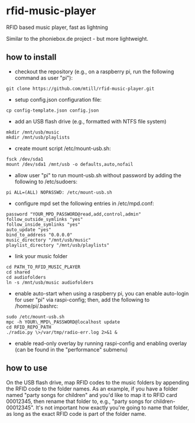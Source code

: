 # rfid-music-player
RFID based music player, fast as lightning

Similar to the phoniebox.de project - but more lightweight.


## how to install
- checkout the repository (e.g., on a raspberry pi, run the following command as user "pi"):
```
git clone https://github.com/mtill/rfid-music-player.git
```

- setup config.json configuration file:
```
cp config-template.json config.json
```

- add an USB flash drive (e.g., formatted with NTFS file system)
```
mkdir /mnt/usb/music
mkdir /mnt/usb/playlists
```

- create mount script /etc/mount-usb.sh:
```
fsck /dev/sda1
mount /dev/sda1 /mnt/usb -o defaults,auto,nofail
```

- allow user "pi" to run mount-usb.sh without password by adding the following to /etc/sudoers:
```
pi ALL=(ALL) NOPASSWD: /etc/mount-usb.sh
```

- configure mpd
  set the following entries in /etc/mpd.conf:
```
password "YOUR_MPD_PASSWORD@read,add,control,admin"
follow_outside_symlinks "yes"
follow_inside_symlinks "yes"
auto_update	"yes"
bind_to_address "0.0.0.0"
music_directory "/mnt/usb/music"
playlist_directory "/mnt/usb/playlists"
```

- link your music folder
```
cd PATH_TO_RFID_MUSIC_PLAYER
cd shared
cd audiofolders
ln -s /mnt/usb/music audiofolders
```

- enable auto-start
  when using a raspberry pi, you can enable auto-login for user "pi" via raspi-config; then, add the following to /home/pi/.bashrc:
```
sudo /etc/mount-usb.sh
mpc -h YOUR\_MPD\_PASSWORD@localhost update
cd RFID_REPO_PATH
./radio.py \>/var/tmp/radio-err.log 2>&1 &
```

- enable read-only overlay by running raspi-config and enabling overlay (can be found in the "performance" submenu)


## how to use
On the USB flash drive, map RFID codes to the music folders by appending the RFID code to the folder names.
As an example, if you have a folder named "party songs for children" and you'd like to map it to RFID card 00012345, then rename that folder to, e.g., "party songs for children-00012345".
It's not important how exactly you're going to name that folder, as long as the exact RFID code is part of the folder name.


